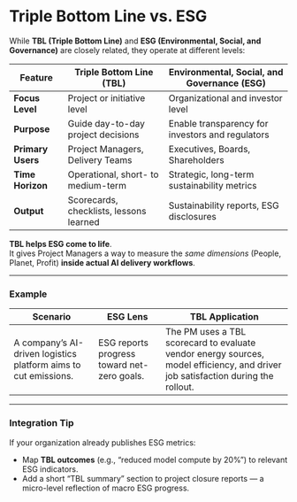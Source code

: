# Triple Bottom Line vs. ESG

While **TBL (Triple Bottom Line)** and **ESG (Environmental, Social, and Governance)** are closely related, they operate at different levels:

| Feature | Triple Bottom Line (TBL) | Environmental, Social, and Governance (ESG) |
|----------|---------------------------|---------------------------------------------|
| **Focus Level** | Project or initiative level | Organizational and investor level |
| **Purpose** | Guide day-to-day project decisions | Enable transparency for investors and regulators |
| **Primary Users** | Project Managers, Delivery Teams | Executives, Boards, Shareholders |
| **Time Horizon** | Operational, short- to medium-term | Strategic, long-term sustainability metrics |
| **Output** | Scorecards, checklists, lessons learned | Sustainability reports, ESG disclosures |

**TBL helps ESG come to life**.  
It gives Project Managers a way to measure the *same dimensions* (People, Planet, Profit) **inside actual AI delivery workflows**.

---

### Example
| Scenario | ESG Lens | TBL Application |
|-----------|-----------|----------------|
| A company’s AI-driven logistics platform aims to cut emissions. | ESG reports progress toward net-zero goals. | The PM uses a TBL scorecard to evaluate vendor energy sources, model efficiency, and driver job satisfaction during the rollout. |

---

### Integration Tip
If your organization already publishes ESG metrics:
- Map **TBL outcomes** (e.g., “reduced model compute by 20%”) to relevant ESG indicators.
- Add a short “TBL summary” section to project closure reports — a micro-level reflection of macro ESG progress.
